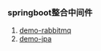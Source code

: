 ### springboot整合中间件
1. [demo-rabbitmq](https://github.com/shaokai-hou/demo/tree/main/demo-springboot/demo-rabbitmq)  
2. [demo-jpa](https://github.com/shaokai-hou/demo/tree/main/demo-springboot/demo-jpa) 